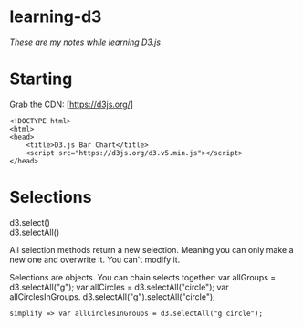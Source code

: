 # learning-d3
*These are my notes while learning D3.js*

# Starting
Grab the CDN: [https://d3js.org/]

	<!DOCTYPE html>
	<html>
	<head>
		<title>D3.js Bar Chart</title>
		<script src="https://d3js.org/d3.v5.min.js"></script>
	</head>

# Selections
d3.select()  
d3.selectAll()

All selection methods return a new selection. Meaning you can only make a new one and overwrite it. You can't modify it. 

Selections are objects. You can chain selects together:
	var allGroups = d3.selectAll("g");
	var allCircles = d3.selectAll("circle");
	var allCirclesInGroups. d3.selectAll("g").selectAll("circle");

	simplify => var allCirclesInGroups = d3.selectAll("g circle");